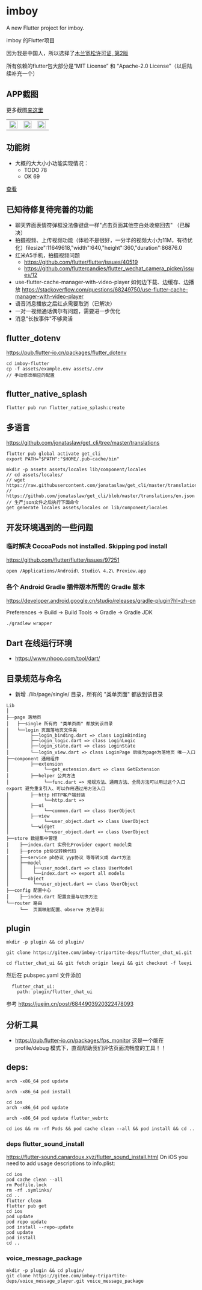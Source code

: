 # imboy

A new Flutter project for imboy.

imboy 的Flutter项目

因为我是中国人，所以选择了[木兰宽松许可证, 第2版](https://gitee.com/imboy-pub/imboy-flutter/blob/main/LICENSE)

所有依赖的flutter包大部分是“MIT License” 和 “Apache-2.0 License”（以后陆续补充一个）

## APP截图
更多截图[来这里](./doc/appui.md)

<table>
    <td width="32%">
        <img src="https://a.imboy.pub/img/20225/25_21/ca73910gph0gio9q2pg0.png?s=dev&a=0b86216ad0e9bafa&v=672233&width=600" width="100%"/>
    </td>
    <td width="32%">
        <img src="https://a.imboy.pub/img/20225/25_21/ca73cl0gph0gio9q2pp0.png?s=dev&a=14d6648edb2dbc7c&v=962076&width=600" width="100%"/>
    </td>
    <td width="32%">
        <img src="https://a.imboy.pub/img/20225/25_22/ca73d6ogph0gio9q2psg.png?s=dev&a=bc7527a333d6e5b0&v=378962&width=600" width="100%"/>
    </td>
</table>

## 功能树

* 大概的大大小小功能实现情况：
    * TODO 78
    * OK 69

[查看](./doc/feature_tree.md)

## 已知待修复待完善的功能
* 聊天界面表情符弹框没法像键盘一样"点击页面其他空白处收缩回去" （已解决）
* 拍摄视频、上传视频功能（体验不是很好，一分半的视频大小为11M，有待优化）filesize":11649618,"width":640,"height":360,"duration":86876.0
* 红米A5手机，拍摄视频问题
    * https://github.com/flutter/flutter/issues/40519
    * https://github.com/fluttercandies/flutter_wechat_camera_picker/issues/12
* use-flutter-cache-manager-with-video-player 如何边下载、边缓存、边播放 https://stackoverflow.com/questions/68249750/use-flutter-cache-manager-with-video-player
* 语音消息播放之后红点需要取消（已解决）
* 一对一视频通话偶尔有问题，需要进一步优化
* 消息"长按事件"不够灵活

## flutter_dotenv

https://pub.flutter-io.cn/packages/flutter_dotenv
```
cd imboy-flutter
cp -f assets/example.env assets/.env
// 手动修改相应的配置

```

## flutter_native_splash
```
flutter pub run flutter_native_splash:create
```

## 多语言
https://github.com/jonataslaw/get_cli/tree/master/translations
```
flutter pub global activate get_cli
export PATH="$PATH":"$HOME/.pub-cache/bin"

mkdir -p assets assets/locales lib/component/locales
// cd assets/locales/
// wget https://raw.githubusercontent.com/jonataslaw/get_cli/master/translations/zh_CN.json
// https://github.com/jonataslaw/get_cli/blob/master/translations/en.json
// 生产json文件之后执行下面命令
get generate locales assets/locales on lib/component/locales
```

## 开发环境遇到的一些问题

### 临时解决 CocoaPods not installed. Skipping pod install

https://github.com/flutter/flutter/issues/97251
```
open /Applications/Android\ Studio\ 4.2\ Preview.app
```

### 各个 Android Gradle 插件版本所需的 Gradle 版本

https://developer.android.google.cn/studio/releases/gradle-plugin?hl=zh-cn

Preferences -> Build -> Build Tools -> Gradle -> Gradle JDK

```
./gradlew wrapper
```

## Dart 在线运行环境
* https://www.nhooo.com/tool/dart/


## 目录规范与命名

* 新增 ./lib/page/single/ 目录，所有的 "类单页面" 都放到该目录

```
Lib
│
├──page 落地页
│   ├──single 所有的 "类单页面" 都放到该目录
│   └──login 页面落地页文件夹
│        ├──login_binding.dart => class LoginBinding
│        ├──login_logic.dart => class LoginLogic
│        ├──login_state.dart => class LoginState
│        └──login_view.dart => class LoginPage 后缀为page为落地页 唯一入口
├──component 通用组件
│        ├──extension
│             └──get_extension.dart => class GetExtension
│        ├──helper 公共方法
│             └──func.dart => 常规方法、通用方法、全局方法可以用过这个入口export 避免重复引入、可以作用通过用方法入口
│        ├──http HTTP客户端封装
│             └──http.dart =>
│        ├──ui
│             └──common.dart => class UserObject
│        ├──view
│             └──user_object.dart => class UserObject
│        └──widget
│             └──user_object.dart => class UserObject
├──store 数据集中管理
│    ├──index.dart 实例化Provider export model类
│    ├──proto pb协议转换代码
│    ├──service pb协议 yyp协议 等等转义成 dart方法
│    ├──model
│    │    ├──user_model.dart => class UserModel
│    │    └──index.dart => export all models
│    └──object
│         └──user_object.dart => class UserObject
├──config 配置中心
│    ├──index.dart 配置变量与切换方法
└──router 路由
     └──  页面映射配置、observe 方法导出

```

## plugin

```
mkdir -p plugin && cd plugin/

git clone https://gitee.com/imboy-tripartite-deps/flutter_chat_ui.git

cd flutter_chat_ui && git fetch origin leeyi && git checkout -f leeyi

```

然后在 pubspec.yaml 文件添加
```
  flutter_chat_ui:
    path: plugin/flutter_chat_ui
```

参考 https://juejin.cn/post/6844903920322478093

## 分析工具

* https://pub.flutter-io.cn/packages/fps_monitor 这是一个能在 profile/debug 模式下，直观帮助我们评估页面流畅度的工具！！


## deps:
```
arch -x86_64 pod update

arch -x86_64 pod install

```


```
cd ios
arch -x86_64 pod update

arch -x86_64 pod update flutter_webrtc

cd ios && rm -rf Pods && pod cache clean --all && pod install && cd ..
```

### deps flutter_sound_install

https://flutter-sound.canardoux.xyz/flutter_sound_install.html
On iOS you need to add usage descriptions to info.plist:


```
cd ios
pod cache clean --all
rm Podfile.lock
rm -rf .symlinks/
cd ..
flutter clean
flutter pub get
cd ios
pod update
pod repo update
pod install --repo-update
pod update
pod install
cd ..
```

### voice_message_package
```
mkdir -p plugin && cd plugin/
git clone https://gitee.com/imboy-tripartite-deps/voice_message_player.git voice_message_package
```
